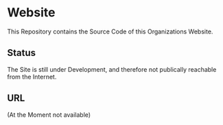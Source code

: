 # Website

This Repository contains the Source Code of this Organizations Website.


## Status

The Site is still under Development, and therefore not publically reachable
from the Internet. 



## URL

(At the Moment not available)